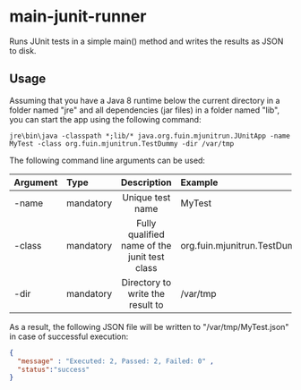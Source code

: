 # main-junit-runner
Runs JUnit tests in a simple main() method and writes the results as JSON to disk.

## Usage
Assuming that you have a Java 8 runtime below the current directory in a folder named "jre" and all dependencies (jar files) in a folder named "lib", you can start the app using the following command:
  
```
jre\bin\java -classpath *;lib/* java.org.fuin.mjunitrun.JUnitApp -name MyTest -class org.fuin.mjunitrun.TestDummy -dir /var/tmp
```

The following command line arguments can be used: 

| Argument | Type | Description | Example |
|:-------- |:-----|:-----------:|:--------|
| -name | mandatory | Unique test name | MyTest |
| -class | mandatory | Fully qualified name of the junit test class | org.fuin.mjunitrun.TestDummy
| -dir | mandatory | Directory to write the result to | /var/tmp |
 
As a result, the following JSON file will be written to "/var/tmp/MyTest.json" in case of successful execution:

```json
{ 
  "message" : "Executed: 2, Passed: 2, Failed: 0" ,
  "status":"success"
}
```
